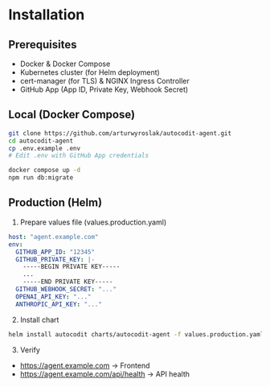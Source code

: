# Installation

## Prerequisites
- Docker & Docker Compose
- Kubernetes cluster (for Helm deployment)
- cert-manager (for TLS) & NGINX Ingress Controller
- GitHub App (App ID, Private Key, Webhook Secret)

## Local (Docker Compose)
```bash
git clone https://github.com/arturwyroslak/autocodit-agent.git
cd autocodit-agent
cp .env.example .env
# Edit .env with GitHub App credentials

docker compose up -d
npm run db:migrate
```

## Production (Helm)
1. Prepare values file (values.production.yaml)
```yaml
host: "agent.example.com"
env:
  GITHUB_APP_ID: "12345"
  GITHUB_PRIVATE_KEY: |-
    -----BEGIN PRIVATE KEY-----
    ...
    -----END PRIVATE KEY-----
  GITHUB_WEBHOOK_SECRET: "..."
  OPENAI_API_KEY: "..."
  ANTHROPIC_API_KEY: "..."
```

2. Install chart
```bash
helm install autocodit charts/autocodit-agent -f values.production.yaml
```

3. Verify
- https://agent.example.com → Frontend
- https://agent.example.com/api/health → API health

